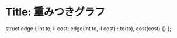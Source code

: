 # Title: 重みつきグラフ
struct edge {
    int to;
    ll cost;
    edge(int to, ll cost) : to(to), cost(cost) {}
};